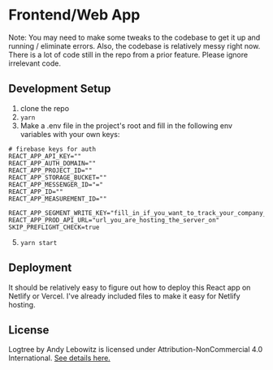 # Frontend/Web App

Note: You may need to make some tweaks to the codebase to get it up and running / eliminate errors. Also, the codebase is relatively messy right now. There is a lot of code still in the repo from a prior feature. Please ignore irrelevant code.

## Development Setup

1. clone the repo
2. `yarn`
3. Make a .env file in the project's root and fill in the following env variables with your own keys:
```
# firebase keys for auth
REACT_APP_API_KEY=""
REACT_APP_AUTH_DOMAIN=""
REACT_APP_PROJECT_ID=""
REACT_APP_STORAGE_BUCKET=""
REACT_APP_MESSENGER_ID="="
REACT_APP_ID=""
REACT_APP_MEASUREMENT_ID=""

REACT_APP_SEGMENT_WRITE_KEY="fill_in_if_you_want_to_track_your_company_usage"
REACT_APP_PROD_API_URL="url_you_are_hosting_the_server_on"
SKIP_PREFLIGHT_CHECK=true
```
5. `yarn start`

## Deployment

It should be relatively easy to figure out how to deploy this React app on Netlify or Vercel. I've already included files to make it easy for Netlify hosting.

## License

Logtree by Andy Lebowitz is licensed under Attribution-NonCommercial 4.0 International. [See details here.](https://creativecommons.org/licenses/by-nc/4.0/?ref=chooser-v1)
